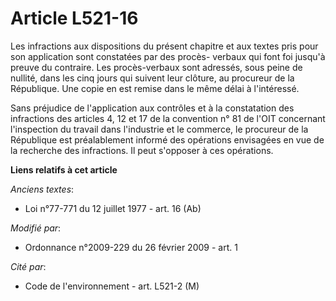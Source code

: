 # Article L521-16

Les infractions aux dispositions du présent chapitre et aux textes pris pour son application sont constatées par des procès-
verbaux qui font foi jusqu'à preuve du contraire. Les procès-verbaux sont adressés, sous peine de nullité, dans les cinq
jours qui suivent leur clôture, au procureur de la République. Une copie en est remise dans le même délai à l'intéressé.

Sans préjudice de l'application aux contrôles et à la constatation des infractions des articles 4, 12 et 17 de la convention
n° 81 de l'OIT concernant l'inspection du travail dans l'industrie et le commerce, le procureur de la République est
préalablement informé des opérations envisagées en vue de la recherche des infractions. Il peut s'opposer à ces opérations.

**Liens relatifs à cet article**

_Anciens textes_:

  - Loi n°77-771 du 12 juillet 1977 - art. 16 (Ab)

_Modifié par_:

  - Ordonnance n°2009-229 du 26 février 2009 - art. 1

_Cité par_:

  - Code de l'environnement - art. L521-2 (M)
